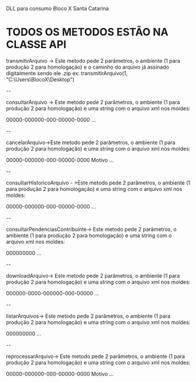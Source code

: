  DLL para consumo Bloco X Santa Catarina
 <h1> TODOS OS METODOS ESTÃO NA CLASSE API</h1>
 
transmitirArquivo -> Este metodo pede 2 parâmetros, o ambiente (1 para produção 2 para homologação) e o caminho do arquivo já assinado digitalmente sendo ele .zip ex: transmitirArquivo(1, "C:\Users\BlocoX\Desktop")

--

consultarArquivo -> Este metodo pede 2 parâmetros, o ambiente (1 para produção 2 para homologação) e uma string com o arquivo xml nos moldes: 
  <?xml version="1.0" encoding="utf-8"?>
  <Manutencao Versao="1.0">
  <Mensagem>
  <Recibo>00000-000000-000-00000-0000</Recibo>
  </Mensagem>
  <Signature>...</Signature>
  </Manutencao>

--

cancelarArquivo->Este metodo pede 2 parâmetros, o ambiente (1 para produção 2 para homologação) e uma string com o arquivo xml nos moldes: 

<Manutencao Versao="1.0">
<Mensagem>
<Recibo>00000-000000-000-00000-0000</Recibo>
<Motivo>Motivo</Motivo>
</Mensagem>
<Signature>...</Signature>
</Manutencao>

--

consultarHistoricoArquivo - >Este metodo pede 2 parâmetros, o ambiente (1 para produção 2 para homologação) e uma string com o arquivo xml nos moldes: 

<?xml version="1.0" encoding="utf-8"?>
<ConsultarHistoricoArquivo Versao="1.0">
<Mensagem>
<Recibo>00000-000000-000-00000-0000</Recibo>
</Mensagem>
<Signature>...</Signature>
</ConsultarHistoricoArquivo>

--

consultarPendenciasContribuinte->  Este metodo pede 2 parâmetros, o ambiente (1 para produção 2 para homologação) e uma string com o arquivo xml nos moldes: 

<ConsultarPendenciasContribuinte Versao="1.0">
<Mensagem>
<IE>000000000</IE>
</Mensagem>
<Signature xmlns="http://www.w3.org/2000/09/xmldsig#">...</Signature>
</ConsultarPendenciasContribuinte>

--

downloadArquivo-> Este metodo pede 2 parâmetros, o ambiente (1 para produção 2 para homologação) e uma string com o arquivo xml nos moldes: 

<DownloadArquivo Versao="1.0">
<Mensagem>
<Recibo>000000-0000-000000-000-00000</Recibo>
</Mensagem>
<Signature>...</Signature>
</DownloadArquivo>

--

listarArquivos-> Este metodo pede 2 parâmetros, o ambiente (1 para produção 2 para homologação) e uma string com o arquivo xml nos moldes: 

<ListarArquivos>
<Mensagem>
<IE>000000000</IE>
</Mensagem>
<Signature>...</Signature>
</ListarArquivos>

--

reprocessarArquivo-> Este metodo pede 2 parâmetros, o ambiente (1 para produção 2 para homologação) e uma string com o arquivo xml nos moldes:

<Manutencao Versao="1.0">
<Mensagem>
<Recibo>00000-000000-000-00000-0000</Recibo>
<Motivo>Motivo</Motivo>
</Mensagem>
<Signature>...</Signature>
</Manutencao>
